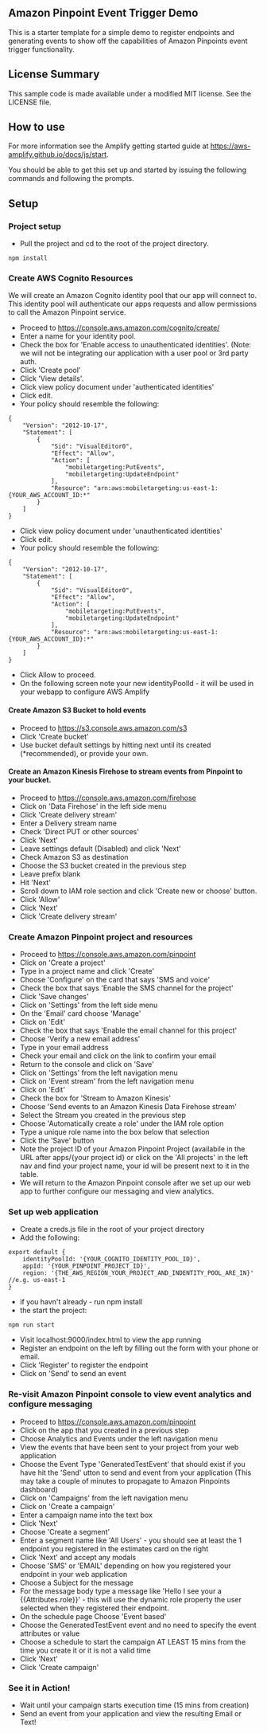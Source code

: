 ## Amazon Pinpoint Event Trigger Demo

This is a starter template for a simple demo to register endpoints and generating events to show off the capabilities of Amazon Pinpoints event trigger functionality.

## License Summary

This sample code is made available under a modified MIT license. See the LICENSE file.

## How to use

For more information see the Amplify getting started guide at https://aws-amplify.github.io/docs/js/start.

You should be able to get this set up and started by issuing the following commands and following the prompts.

## Setup

### Project setup

- Pull the project and cd to the root of the project directory.

```
npm install
```

### Create AWS Cognito Resources

We will create an Amazon Cognito identity pool that our app will connect to.  This identity pool will authenticate our apps requests and allow permissions to call the Amazon Pinpoint service.

- Proceed to https://console.aws.amazon.com/cognito/create/
- Enter a name for your identity pool.
- Check the box for 'Enable access to unauthenticated identities'.  (Note: we will not be integrating our application with a user pool or 3rd party auth.
- Click 'Create pool'
- Click 'View details'.
- Click view policy document under 'authenticated identities'
- Click edit.
- Your policy should resemble the following:
```
{
    "Version": "2012-10-17",
    "Statement": [
        {
            "Sid": "VisualEditor0",
            "Effect": "Allow",
            "Action": [
                "mobiletargeting:PutEvents",
                "mobiletargeting:UpdateEndpoint"
            ],
            "Resource": "arn:aws:mobiletargeting:us-east-1:{YOUR_AWS_ACCOUNT_ID:*"
        }
    ]
}
```
- Click view policy document under 'unauthenticated identities'
- Click edit.
- Your policy should resemble the following:
```
{
    "Version": "2012-10-17",
    "Statement": [
        {
            "Sid": "VisualEditor0",
            "Effect": "Allow",
            "Action": [
                "mobiletargeting:PutEvents",
                "mobiletargeting:UpdateEndpoint"
            ],
            "Resource": "arn:aws:mobiletargeting:us-east-1:{YOUR_AWS_ACCOUNT_ID}:*"
        }
    ]
}
```
- Click Allow to proceed.
- On the following screen note your new identityPoolId - it will be used in your webapp to configure AWS Amplify

#### Create Amazon S3 Bucket to hold events

- Proceed to https://s3.console.aws.amazon.com/s3
- Click 'Create bucket'
- Use bucket default settings by hitting next until its created (*recommended), or provide your own.

#### Create an Amazon Kinesis Firehose to stream events from Pinpoint to your bucket.

- Proceed to https://console.aws.amazon.com/firehose
- Click on 'Data Firehose' in the left side menu
- Click 'Create delivery stream'
- Enter a Delivery stream name
- Check 'Direct PUT  or other sources'
- Click 'Next'
- Leave settings default (Disabled) and click 'Next'
- Check Amazon S3 as destination
- Choose the S3 bucket created in the previous step
- Leave prefix blank
- Hit 'Next'
- Scroll down to IAM role section and click 'Create new or choose' button.
- Click 'Allow'
- Click 'Next'
- Click 'Create delivery stream'

### Create Amazon Pinpoint project and resources

- Proceed to https://console.aws.amazon.com/pinpoint
- Click on 'Create a project'
- Type in a project name and click 'Create'
- Choose 'Configure' on the card that says 'SMS and voice'
- Check the box that says 'Enable the SMS channel for the project'
- Click 'Save changes'
- Click on 'Settings' from the left side menu
- On the 'Email' card choose 'Manage'
- Click on 'Edit'
- Check the box that says 'Enable the email channel for this project'
- Choose 'Verify a new email address'
- Type in your email address
- Check your email and click on the link to confirm your email
- Return to the console and click on 'Save'
- Click on 'Settings' from the left navigation menu
- Click on 'Event stream' from the left navigation menu
- Click on 'Edit'
- Check the box for 'Stream to Amazon Kinesis'
- Choose 'Send events to an Amazon Kinesis Data Firehose stream'
- Select the Stream you created in the previous step
- Choose 'Automatically create a role' under the IAM role option
- Type a unique role name into the box below that selection
- Click the 'Save' button
- Note the project ID of your Amazon Pinpoint Project (availabile in the URL after apps/{your project id} or click on the 'All projects' in the left nav and find your project name, your id will be present next to it in the table.
- We will return to the Amazon Pinpoint console after we set up our web app to further configure our messaging and view analytics.

### Set up web application

- Create a creds.js file in the root of your project directory
- Add the following:
```
export default {
    identityPoolId: '{YOUR_COGNITO_IDENTITY_POOL_ID}',
    appId: '{YOUR_PINPOINT_PROJECT_ID}',
    region: '{THE_AWS_REGION_YOUR_PROJECT_AND_INDENTITY_POOL_ARE_IN}' //e.g. us-east-1
}
```
- if you havn't already - run npm install
- the start the project:
```
npm run start
```
- Visit localhost:9000/index.html to view the app running
- Register an endpoint on the left by filling out the form with your phone or email.
- Click 'Register' to register the endpoint
- Click on 'Send' to send an event

### Re-visit Amazon Pinpoint console to view event analytics and configure messaging

- Proceed to https://console.aws.amazon.com/pinpoint
- Click on the app that you created in a previous step
- Choose Analytics and Events under the left navigation menu
- View the events that have been sent to your project from your web application
- Choose the Event Type 'GeneratedTestEvent' that should exist if you have hit the 'Send' utton to send and event from your application (This may take a couple of minutes to propagate to Amazon Pinpoints dashboard)
- Click on 'Campaigns' from the left navigation menu
- Click on 'Create a campaign'
- Enter a campaign name into the text box
- Click 'Next'
- Choose 'Create a segment'
- Enter a segment name like 'All Users' - you should see at least the 1 endpoint you registered in the estimates card on the right
- Click 'Next' and accept any modals
- Choose 'SMS' or 'EMAIL' depending on how you registered your endpoint in your web application
- Choose a Subject for the message
- For the message body type a message like 'Hello I see your a {{Attributes.role}}' - this will use the dynamic role property the user selected when they registered their endpoint.
- On the schedule page Choose 'Event based'
- Choose the GeneratedTestEvent event and no need to specify the event attributes or value
- Choose a schedule to start the campaign AT LEAST 15 mins from the time you create it or it is not a valid time
- Click 'Next'
- Click 'Create campaign'

### See it in Action!
- Wait until your campaign starts execution time (15 mins from creation)
- Send an event from your application and view the resulting Email or Text!



